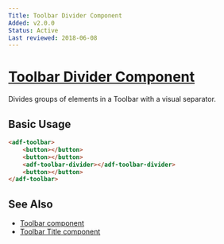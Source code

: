 ```yaml
---
Title: Toolbar Divider Component
Added: v2.0.0
Status: Active
Last reviewed: 2018-06-08
---
```


# [Toolbar Divider Component](../../../lib/core/toolbar/toolbar-divider.component.ts "Defined in toolbar-divider.component.ts")

Divides groups of elements in a Toolbar with a visual separator.

## Basic Usage

```html
<adf-toolbar>
    <button></button>
    <button></button>
    <adf-toolbar-divider></adf-toolbar-divider>
    <button></button>
</adf-toolbar>
```

## See Also

-   [Toolbar component](toolbar.component.md)
-   [Toolbar Title component](toolbar-title.component.md)
